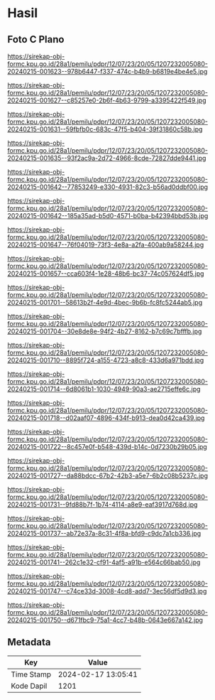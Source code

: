 # Hasil

## Foto C Plano

https://sirekap-obj-formc.kpu.go.id/28a1/pemilu/pdpr/12/07/23/20/05/1207232005080-20240215-001623--978b6447-f337-474c-b4b9-b6819e4be4e5.jpg

https://sirekap-obj-formc.kpu.go.id/28a1/pemilu/pdpr/12/07/23/20/05/1207232005080-20240215-001627--c85257e0-2b6f-4b63-9799-a3395422f549.jpg

https://sirekap-obj-formc.kpu.go.id/28a1/pemilu/pdpr/12/07/23/20/05/1207232005080-20240215-001631--59fbfb0c-683c-47f5-b404-39f31860c58b.jpg

https://sirekap-obj-formc.kpu.go.id/28a1/pemilu/pdpr/12/07/23/20/05/1207232005080-20240215-001635--93f2ac9a-2d72-4966-8cde-72827dde9441.jpg

https://sirekap-obj-formc.kpu.go.id/28a1/pemilu/pdpr/12/07/23/20/05/1207232005080-20240215-001642--77853249-e330-4931-82c3-b56ad0ddbf00.jpg

https://sirekap-obj-formc.kpu.go.id/28a1/pemilu/pdpr/12/07/23/20/05/1207232005080-20240215-001642--185a35ad-b5d0-4571-b0ba-b42394bbd53b.jpg

https://sirekap-obj-formc.kpu.go.id/28a1/pemilu/pdpr/12/07/23/20/05/1207232005080-20240215-001647--76f04019-73f3-4e8a-a2fa-400ab9a58244.jpg

https://sirekap-obj-formc.kpu.go.id/28a1/pemilu/pdpr/12/07/23/20/05/1207232005080-20240215-001657--cca603f4-1e28-48b6-bc37-74c057624df5.jpg

https://sirekap-obj-formc.kpu.go.id/28a1/pemilu/pdpr/12/07/23/20/05/1207232005080-20240215-001701--58613b2f-4e9d-4bec-9b6b-fc8fc5244ab5.jpg

https://sirekap-obj-formc.kpu.go.id/28a1/pemilu/pdpr/12/07/23/20/05/1207232005080-20240215-001704--30e8de8e-94f2-4b27-8162-b7c69c7bfffb.jpg

https://sirekap-obj-formc.kpu.go.id/28a1/pemilu/pdpr/12/07/23/20/05/1207232005080-20240215-001710--8895f724-a155-4723-a8c8-433d6a971bdd.jpg

https://sirekap-obj-formc.kpu.go.id/28a1/pemilu/pdpr/12/07/23/20/05/1207232005080-20240215-001714--6d8061b1-1030-4949-90a3-ae2715effe6c.jpg

https://sirekap-obj-formc.kpu.go.id/28a1/pemilu/pdpr/12/07/23/20/05/1207232005080-20240215-001718--d02aaf07-4896-434f-b913-dea0d42ca439.jpg

https://sirekap-obj-formc.kpu.go.id/28a1/pemilu/pdpr/12/07/23/20/05/1207232005080-20240215-001722--8c457e0f-b548-439d-b14c-0d7230b29b05.jpg

https://sirekap-obj-formc.kpu.go.id/28a1/pemilu/pdpr/12/07/23/20/05/1207232005080-20240215-001727--da88bdcc-67b2-42b3-a5e7-6b2c08b5237c.jpg

https://sirekap-obj-formc.kpu.go.id/28a1/pemilu/pdpr/12/07/23/20/05/1207232005080-20240215-001731--9fd88b7f-1b74-4114-a8e9-eaf3917d768d.jpg

https://sirekap-obj-formc.kpu.go.id/28a1/pemilu/pdpr/12/07/23/20/05/1207232005080-20240215-001737--ab72e37a-8c31-4f8a-bfd9-c9dc7a1cb336.jpg

https://sirekap-obj-formc.kpu.go.id/28a1/pemilu/pdpr/12/07/23/20/05/1207232005080-20240215-001741--262c1e32-cf91-4af5-a91b-e564c66bab50.jpg

https://sirekap-obj-formc.kpu.go.id/28a1/pemilu/pdpr/12/07/23/20/05/1207232005080-20240215-001747--c74ce33d-3008-4cd8-add7-3ec56df5d9d3.jpg

https://sirekap-obj-formc.kpu.go.id/28a1/pemilu/pdpr/12/07/23/20/05/1207232005080-20240215-001750--d671fbc9-75a1-4cc7-b48b-0643e667a142.jpg


## Metadata

| Key        | Value               |
| ---------- | ------------------- |
| Time Stamp | 2024-02-17 13:05:41 |
| Kode Dapil | 1201                |



